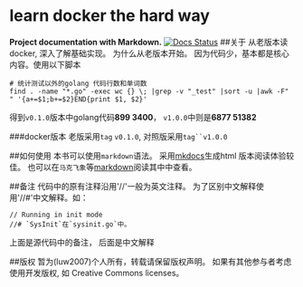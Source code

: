 learn docker the hard way
=========================
**Project documentation with Markdown.**
[![Docs Status][readthedocs-image]][readthedocs-link]
##关于
从老版本读docker, 深入了解基础实现。
为什么从老版本开始。 因为代码少，基本都是核心内容。使用以下脚本

	# 统计测试以外的golang 代码行数和单词数
	find . -name "*.go" -exec wc {} \; |grep -v "_test" |sort -u |awk -F" " '{a+=$1;b+=$2}END{print $1, $2}'
得到`v0.1.0`版本中golang代码**899 3400**，
`v1.0.0`中则是**6877 51382**

###docker版本
老版采用`tag` `v0.1.0`, 
对照版采用`tag``v1.0.0`

##如何使用
本书可以使用`markdown`语法。
采用[mkdocs](http://www.mkdocs.org/)生成html 版本阅读体验较佳。
也可以在`马克飞象`等[markdown](http://zh.wikipedia.org/zh-cn/Markdown)阅读其中中查看。

##备注
代码中的原有注释沿用'//'一般为英文注释。
为了区别中文解释使用'//#'中文解释。如：

	// Running in init mode
	//# `SysInit`在`sysinit.go`中。
上面是源代码中的备注， 后面是中文解释

##版权
暂为(luw2007)个人所有，转载请保留版权声明。
如果有其他参与者考虑使用开发版权, 如 Creative Commons licenses。

[readthedocs-image]: https://readthedocs.org/projects/learn-docker-the-hard-way/badge/?version=latest
[readthedocs-link]: http://learn-docker-the-hard-way.readthedocs.org